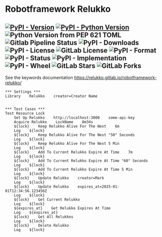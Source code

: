 # Robotframework Relukko

[![PyPI - Version](https://img.shields.io/pypi/v/robotframework-relukko.svg)](https://pypi.org/project/robotframework-relukko)
[![PyPI - Python Version](https://img.shields.io/pypi/pyversions/robotframework-relukko.svg)](https://pypi.org/project/robotframework-relukko)
![Python Version from PEP 621 TOML](https://img.shields.io/python/required-version-toml?tomlFilePath=https%3A%2F%2Fgitlab.com%2Frelukko%2Frobotframework-relukko%2F-%2Fraw%2Fmaster%2Fpyproject.toml%3Fref_type%3Dheads)
![Gitlab Pipeline Status](https://img.shields.io/gitlab/pipeline-status/relukko%2Frobotframework-relukko?branch=master)
![PyPI - Downloads](https://img.shields.io/pypi/dm/robotframework-relukko)
![PyPI - License](https://img.shields.io/pypi/l/robotframework-relukko)
![GitLab License](https://img.shields.io/gitlab/license/relukko%2Frobotframework-relukko)
![PyPI - Format](https://img.shields.io/pypi/format/robotframework-relukko)
![PyPI - Status](https://img.shields.io/pypi/status/robotframework-relukko)
![PyPI - Implementation](https://img.shields.io/pypi/implementation/robotframework-relukko)
![PyPI - Wheel](https://img.shields.io/pypi/wheel/robotframework-relukko)
![GitLab Stars](https://img.shields.io/gitlab/stars/relukko%2Frobotframework-relukko)
![GitLab Forks](https://img.shields.io/gitlab/forks/relukko%2Frobotframework-relukko)
-----

See the keywords documentation
https://relukko.gitlab.io/robotframework-relukko/

```robot
*** Settings ***
Library    Relukko    creator=Creator Name


*** Test Cases ***
Test Resource Lock
    Set Up Relukko    http://localhost:3000    some-api-key
    Acquire Relukko    LockName    8m34s
    ${lock}    Keep Relukko Alive For The Next    6m
    Log    ${lock}
    ${lock}    Keep Relukko Alive For The Next "50" Seconds
    Log    ${lock}
    ${lock}    Keep Relukko Alive For The Next 5 Min
    Log    ${lock}
    ${lock}    Add To Current Relukko Expire At Time    7m
    Log    ${lock}
    ${lock}    Add To Current Relukko Expire At Time "60" Seconds
    Log    ${lock}
    ${lock}    Add To Current Relukko Expire At Time 5 Min
    Log    ${lock}
    ${lock}    Update Relukko    creator=Mark
    Log    ${lock}
    ${lock}    Update Relukko    expires_at=2025-01-01T12:34:56.123456Z
    Log    ${lock}
    ${lock}    Get Current Relukko
    Log    ${lock}
    ${expires_at}    Get Relukko Expires At Time
    Log    ${expires_at}
    ${lock}    Get All Relukkos
    Log    ${lock}
    ${lock}    Delete Relukko
    Log    ${lock}
```